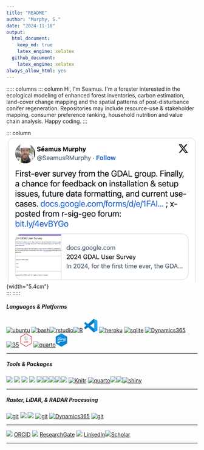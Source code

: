 ```yaml
---
title: "README"
author: "Murphy, S."
date: "2024-11-18"
output:
  html_document:
    keep_md: true
    latex_engine: xelatex
  github_document:
    latex_engine: xelatex
always_allow_html: yes
---
```




::::: columns
::: column
Hi, I'm Seamus. I'm a forester interested in the ecological modeling of enhanced forest inventories, carbon estimation, land-cover change mapping and the spatial patterns of post-disturbance conifer regeneration. Repositories may include resource-use & stakeholder mapping, consumer preference ranking, household nutrition and value chain analysis. Happy coding.
:::

::: column
![](README_files/tweet.png){width="5.4cm"}\
:::
:::::

##### Languages & Platforms

[<img src="https://user-images.githubusercontent.com/25181517/186884153-99edc188-e4aa-4c84-91b0-e2df260ebc33.png" alt="ubuntu" width="35"/>](https://www.releases.ubuntu.com/) [<img src="https://www.vectorlogo.zone/logos/gnu_bash/gnu_bash-icon.svg" alt="bash" width="35"/>](https://www.gnu.org/software/bash/)[<img src="https://geomoer.github.io/moer-base-r/assets/images/unit_images/u01/grid.png" alt="rstudio" width="53"/>](https://posit.co)[<img src="https://cdn.iconscout.com/icon/free/png-512/r-5-283170.png" alt="R" width="30" height="35"/>](https://cran.r-project.org) <img src="https://raw.githubusercontent.com/github/explore/80688e429a7d4ef2fca1e82350fe8e3517d3494d/topics/visual-studio-code/visual-studio-code.png" alt="vscode" width="35"/> [<img src="https://www.vectorlogo.zone/logos/heroku/heroku-icon.svg" alt="heroku" width="35"/>](https://heroku.com) [<img src="https://www.vectorlogo.zone/logos/sqlite/sqlite-icon.svg" alt="sqlite" width="35"/>](https://www.sqlite.org/) [<img src="https://novasoft.global/wp-content/uploads/2020/04/ms-dynamics365-logo.png" alt="Dynamics365" width="35"/>](https://www.microsoft.com/en-us/dynamics-365/) [<img src="https://www.vectorlogo.zone/logos/git-scm/git-scm-icon.svg" alt="35" width="35"/>](https://git-scm.com/) [<img src="https://raw.githubusercontent.com/rstudio/hex-stickers/main/PNG/knitr.png" alt="Knitr" width="30" height="35"/>](https://yihui.org/knitr/) [<img src="https://avatars.githubusercontent.com/u/67437475?s=200&amp;v=4" alt="quarto" width="35"/>](https://github.com/quarto-dev)[<img src="https://raw.githubusercontent.com/rstudio/hex-stickers/main/PNG/shiny.png" alt="shiny" width="30" height="35"/>](http://shiny.rstudio.com/)

------------------------------------------------------------------------

##### Tools & Packages

[<img src="https://enhakkore.net/wp-content/uploads/2019/07/logo-qgis.png" width="35"/>](https://www.qgis.org) [<img src="https://saga-gis.sourceforge.io/_images/logo_saga.png" width="35"/>](https://saga-gis.sourceforge.io) [<img src="http://www.brazildatacube.org/wp-content/uploads/2020/12/rStac_logo-768x889.png" width="30"/>](http://www.brazildatacube.org) [<img src="https://open-eo.github.io/openeo-r-client/reference/figures/logo.png" width="36"/>](https://open-eo.github.io) [<img src="https://www.esri.com/content/dam/esrisites/en-us/common/icons/product-logos/arcgis-platform-220.png" width="35"/>](https://www.esriuk.com/en-gb/arcgis/products/arcgis-online/overview)[<img src="https://eos-gnss.com/wp-content/uploads/2021/04/ArcGIS-Field-Maps-Android.png" width="36"/>](https://www.esri.com/)[<img src="https://avatars.githubusercontent.com/u/3733688?s=200&amp;v=4" width="35"/>](https://geoodk.com)[<img src="https://docs.getodk.org/_static/odk-logo.svg" width="64"/>](http://odk.org/)[<img src="https://raw.githubusercontent.com/rspatial/terra/master/man/figures/logo.png" width="31"/>](https://github.com/rspatial/terra) [<img src="https://r-spatial.github.io/sf/logo.png" alt="Knitr" width="35"/>](https://r-spatial.github.io/sf) [<img src="https://gdalcubes.github.io/source/gdalcubes_logo_mini.png" alt="quarto" width="35"/>](https://gdalcubes.github.io)[<img src="https://stacspec.org/public/images-original/STAC-01.png" width="49"/>](https://stacspec.org)[<img src="https://cdn0.iconfinder.com/data/icons/fruit-and-vegetables-11/64/VEGETABLES_4-05-512.png" width="35"/>](https://topepo.github.io/caret/)[<img src="https://images.routledge.com/common/jackets/crclarge/978148221/9781482210200.jpg" alt="shiny" width="26"/>](https://spatstat.org)

------------------------------------------------------------------------

##### Raster, LiDAR, & RADAR Processing

[<img src="https://mundiwebservices.com/keystoneapi/uploads/images/tool-gdal-logo.jpg" alt="git" width="35"/>](https://gdal.org/) [<img src="https://avatars.githubusercontent.com/u/9302722?s=200&amp;v=4" width="35"/>](https://github.com/LAStools/LAStools) [<img src="https://rapidlasso.de/wp-content/uploads/2023/03/Logo-Rapidlasso.svg" width="35"/>](https://rapidlasso.de) [<img src="https://raw.githubusercontent.com/Jean-Romain/lidR/master/man/figures/logo200x231.png" alt="git" width="30" height="35"/>](https://github.com/r-lidar/lidR) [<img src="https://cdn.icon-icons.com/icons2/1508/PNG/512/googleearth-engine_104576.png" alt="Dynamics365" width="35"/>](https://earthengine.google.com/platform/) [<img src="https://avatars.githubusercontent.com/u/16205719?s=48&amp;v=4" alt="git" width="35"/>](https://github.com/EarthBigData/openSAR)

------------------------------------------------------------------------

<img src="https://orcid.org/assets/vectors/orcid.logo.icon.svg" width="25"/> [ORCID](https://orcid.org/0000-0002-1792-0351) <img src="https://cdn.iconscout.com/icon/free/png-512/free-researchgate-3772415-3151543.png" width="25"/> [ResearchGate](https://www.researchgate.net/profile/Seamus_Murphy2) <img src="https://raw.githubusercontent.com/rahuldkjain/github-profile-readme-generator/master/src/images/icons/Social/linked-in-alt.svg" width="20"/> [LinkedIn](https://www.linkedin.com/in/seamusrobertmurphy/)<img src="https://cdn.worldvectorlogo.com/logos/google-scholar.svg" width="25"/>[Scholar](https://scholar.google.com/citations?user=jDGq9I4AAAAJ&hl)

------------------------------------------------------------------------

## 
